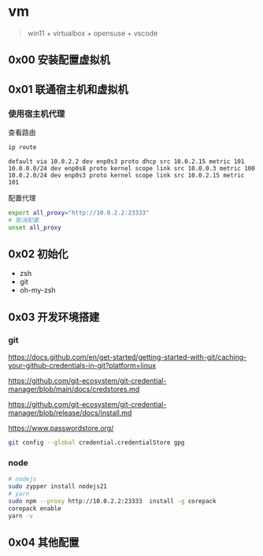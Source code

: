 # vm

> win11 + virtualbox + opensuse + vscode

## 0x00 安装配置虚拟机

## 0x01 联通宿主机和虚拟机

### 使用宿主机代理

查看路由

```bash
ip route
```

```
default via 10.0.2.2 dev enp0s3 proto dhcp src 10.0.2.15 metric 101
10.0.0.0/24 dev enp0s8 proto kernel scope link src 10.0.0.3 metric 100
10.0.2.0/24 dev enp0s3 proto kernel scope link src 10.0.2.15 metric 101
```

配置代理

```bash
export all_proxy="http://10.0.2.2:23333"
# 取消配置
unset all_proxy
```

## 0x02 初始化

- zsh
- git
- oh-my-zsh

## 0x03 开发环境搭建

### git

https://docs.github.com/en/get-started/getting-started-with-git/caching-your-github-credentials-in-git?platform=linux

https://github.com/git-ecosystem/git-credential-manager/blob/main/docs/credstores.md

https://github.com/git-ecosystem/git-credential-manager/blob/release/docs/install.md

https://www.passwordstore.org/

```bash
git config --global credential.credentialStore gpg
```

### node

```bash
# nodejs
sudo zypper install nodejs21
# yarn
sudo npm --proxy http://10.0.2.2:23333  install -g corepack
corepack enable
yarn -v
```

## 0x04 其他配置
